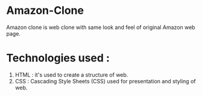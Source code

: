 # Amazon-Clone
Amazon clone is web clone with same look and feel of original Amazon web page.

# Technologies used :
1. HTML : it's used to create a structure of web.
2. CSS : Cascading Style Sheets (CSS) used for presentation and styling of web.

